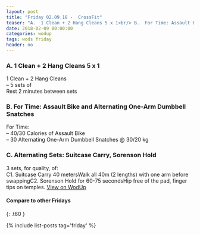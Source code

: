```yaml
---
layout: post
title: "Friday 02.09.18 -  CrossFit"
teaser: "A.  1 Clean + 2 Hang Cleans 5 x 1<br/> B.  For Time: Assault Bike and Alternating One-Arm Dumbbell Snatches<br/> C. Alternating Sets: Suitcase Carry, Sorenson Hold"
date: 2018-02-09 00:00:00
categories: wodup
tags: wods friday
header: no
---
```



<h3>A.  1 Clean + 2 Hang Cleans 5 x 1</h3>
1 Clean + 2 Hang Cleans<br/>– 5 sets of <br/>Rest 2 minutes between sets<br/>
<h3>B.  For Time: Assault Bike and Alternating One-Arm Dumbbell Snatches</h3>
For Time:<br/>– 40/30 Calories of Assault Bike<br/>– 30 Alternating One-Arm Dumbbell Snatches @ 30/20 kg<br/>
<h3>C. Alternating Sets: Suitcase Carry, Sorenson Hold</h3>
3 sets, for quality,  of:<br/>C1. Suitcase Carry 40 metersWalk all 40m (2 lengths) with one arm before swappingC2. Sorenson Hold for 60-75 secondsHip free of the pad, finger tips on temples.
<a href="https://www.wodup.com/gyms/asphodel/wods/4249" target="blank">View on WodUp</a>


#### Compare to other Fridays
{: .t60 }

{% include list-posts tag='friday' %}